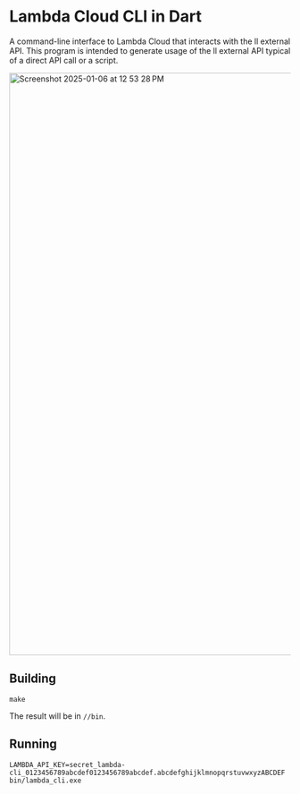 Lambda Cloud CLI in Dart
=====

A command-line interface to Lambda Cloud that interacts with the ll external API. This program is intended to generate usage of the ll external API typical of a direct API call or a script.

<img width="1041" alt="Screenshot 2025-01-06 at 12 53 28 PM" src="https://github.com/user-attachments/assets/d1a9781b-6cd9-4663-b12b-14c963aa314f" />

Building
-----

```shell
make
```

The result will be in `//bin`.

Running
-----

```shell
LAMBDA_API_KEY=secret_lambda-cli_0123456789abcdef0123456789abcdef.abcdefghijklmnopqrstuvwxyzABCDEF bin/lambda_cli.exe 
```
